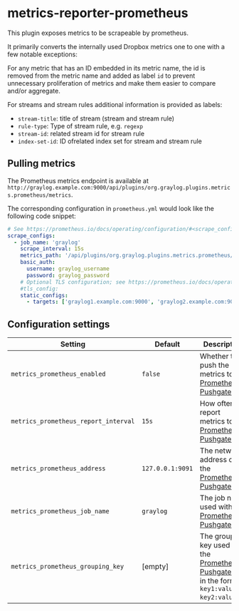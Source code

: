 # metrics-reporter-prometheus

This plugin exposes metrics to be scrapeable by prometheus.

It primarily converts the internally used Dropbox metrics one to one with a few
notable exceptions:

For any metric that has an ID embedded in its metric name, the id is removed
from the metric name and added as label `id` to prevent unnecessary
proliferation of metrics and make them easier to compare and/or aggregate.

For streams and stream rules additional information is provided as labels:

* `stream-title`: title of stream (stream and stream rule)
* `rule-type`: Type of stream rule, e.g. `regexp`
* `stream-id`: related stream id for stream rule
* `index-set-id`: ID ofrelated index set for stream and stream rule

## Pulling metrics

The Prometheus metrics endpoint is available at `http://graylog.example.com:9000/api/plugins/org.graylog.plugins.metrics.prometheus/metrics`.

The corresponding configuration in `prometheus.yml` would look like the following code snippet:

```yaml
# See https://prometheus.io/docs/operating/configuration/#<scrape_config> for details
scrape_configs:
  - job_name: 'graylog'
    scrape_interval: 15s
    metrics_path: '/api/plugins/org.graylog.plugins.metrics.prometheus/metrics'
    basic_auth:
      username: graylog_username
      password: graylog_password
    # Optional TLS configuration; see https://prometheus.io/docs/operating/configuration/#<tls_config>
    #tls_config:
    static_configs:
      - targets: ['graylog1.example.com:9000', 'graylog2.example.com:9000']
```

## Configuration settings

| Setting                              | Default          | Description                                                                                       |
| ------------------------------------ | ---------------- | ------------------------------------------------------------------------------------------------- |
| `metrics_prometheus_enabled`         | `false`          | Whether to push the metrics to a [Prometheus Pushgateway].                                        |
| `metrics_prometheus_report_interval` | `15s`            | How often to report metrics to the [Prometheus Pushgateway].                                      |
| `metrics_prometheus_address`         | `127.0.0.1:9091` | The network address of the [Prometheus Pushgateway].                                              |
| `metrics_prometheus_job_name`        | `graylog`        | The job name used with the [Prometheus Pushgateway].                                              |
| `metrics_prometheus_grouping_key`    | [empty]          | The grouping key used with the [Prometheus Pushgateway] in the format `key1:value1, key2:value2`. |

[Prometheus Pushgateway]: https://github.com/prometheus/pushgateway

